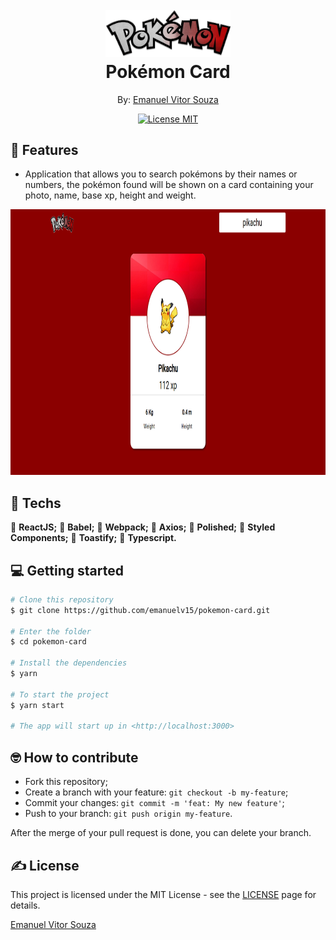 <h1 align="center">
  <br>
    <img src=".github/logo.png" alt="Pokémon Card" width="200">
  <br>
  Pokémon Card
</h1>

<p align="center">By: <a href="http://github.com/emanuelv15">Emanuel Vitor Souza</a></p>

<p align="center">
  <a href="https://opensource.org/licenses/MIT">
    <img src="https://img.shields.io/badge/license-MIT-green.svg" alt="License MIT">
  </a>
</p>

## 📜 Features

<ul>
  <li><p>Application that allows you to search pokémons by their names or numbers, the pokémon found will be shown on a card containing your photo, name, base xp, height and weight.</p></li>
</ul>

<div align="center">
  <img src=".github/home.png" alt="Page Home" height="425">
</div>

## 🧰 Techs

[//]: # "Add the features of your project here:"

🔷 **ReactJS;**
🔷 **Babel;**
🔷 **Webpack;**
🔷 **Axios;**
🔷 **Polished;**
🔷 **Styled Components;**
🔷 **Toastify;**
🔷 **Typescript.**


## 💻 Getting started

```bash
# Clone this repository
$ git clone https://github.com/emanuelv15/pokemon-card.git

# Enter the folder
$ cd pokemon-card

# Install the dependencies
$ yarn

# To start the project
$ yarn start

# The app will start up in <http://localhost:3000>

```

## 🤓 How to contribute

<ul>
  <li>Fork this repository;</li>
  <li>Create a branch with your feature: <code>git checkout -b my-feature</code>;</li>
  <li>Commit your changes: <code>git commit -m 'feat: My new feature'</code>;</li>
  <li>Push to your branch: <code>git push origin my-feature</code>.</li>
</ul>

<p>After the merge of your pull request is done, you can delete your branch.</p>

## ✍️ License

This project is licensed under the MIT License - see the [LICENSE](https://opensource.org/licenses/MIT) page for details.

<a href="http://github.com/emanuelv15">Emanuel Vitor Souza</a>
